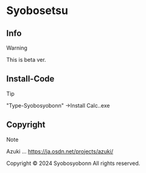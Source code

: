 # Syobosetsu
## Info
> [!WARNING]
> This is beta ver.

## Install-Code
> [!TIP]
> "Type-Syobosyobonn"
> →Install Calc..exe

## Copyright
> [!NOTE]
> Azuki ... https://ja.osdn.net/projects/azuki/

Copyright © 2024 Syobosyobonn All rights reserved.
